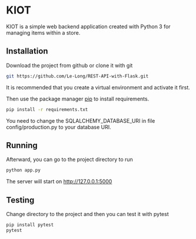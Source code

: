 # KIOT

KIOT is a simple web backend application created with Python 3 for managing items within a store.

## Installation

Download the project from github or clone it with git

```bash
git https://github.com/Le-Long/REST-API-with-Flask.git
```

It is recommended that you create a virtual environment and activate it first. 

Then use the package manager [pip](https://pip.pypa.io/en/stable/) to install requirements.

```bash
pip install -r requirements.txt
```

You need to change the SQLALCHEMY_DATABASE_URI in file config/production.py to your database URI.

## Running

Afterward, you can go to the project directory to run

```bash
python app.py
```
The server will start on http://127.0.0.1:5000

## Testing

Change directory to the project and then you can test it with pytest

```bash
pip install pytest
pytest
```
